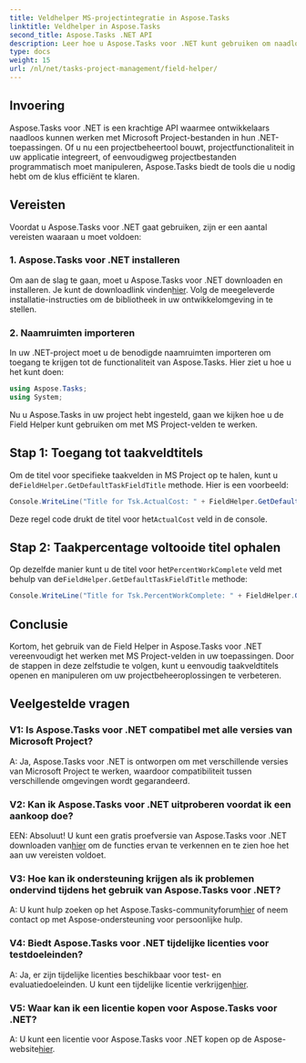 ```yaml
---
title: Veldhelper MS-projectintegratie in Aspose.Tasks
linktitle: Veldhelper in Aspose.Tasks
second_title: Aspose.Tasks .NET API
description: Leer hoe u Aspose.Tasks voor .NET kunt gebruiken om naadloos met MS Project-bestanden te werken.
type: docs
weight: 15
url: /nl/net/tasks-project-management/field-helper/
---
```

## Invoering

Aspose.Tasks voor .NET is een krachtige API waarmee ontwikkelaars naadloos kunnen werken met Microsoft Project-bestanden in hun .NET-toepassingen. Of u nu een projectbeheertool bouwt, projectfunctionaliteit in uw applicatie integreert, of eenvoudigweg projectbestanden programmatisch moet manipuleren, Aspose.Tasks biedt de tools die u nodig hebt om de klus efficiënt te klaren.

## Vereisten

Voordat u Aspose.Tasks voor .NET gaat gebruiken, zijn er een aantal vereisten waaraan u moet voldoen:

### 1. Aspose.Tasks voor .NET installeren

 Om aan de slag te gaan, moet u Aspose.Tasks voor .NET downloaden en installeren. Je kunt de downloadlink vinden[hier](https://releases.aspose.com/tasks/net/). Volg de meegeleverde installatie-instructies om de bibliotheek in uw ontwikkelomgeving in te stellen.

### 2. Naamruimten importeren

In uw .NET-project moet u de benodigde naamruimten importeren om toegang te krijgen tot de functionaliteit van Aspose.Tasks. Hier ziet u hoe u het kunt doen:

```csharp
using Aspose.Tasks;
using System;

```

Nu u Aspose.Tasks in uw project hebt ingesteld, gaan we kijken hoe u de Field Helper kunt gebruiken om met MS Project-velden te werken.

## Stap 1: Toegang tot taakveldtitels

 Om de titel voor specifieke taakvelden in MS Project op te halen, kunt u de`FieldHelper.GetDefaultTaskFieldTitle` methode. Hier is een voorbeeld:

```csharp
Console.WriteLine("Title for Tsk.ActualCost: " + FieldHelper.GetDefaultTaskFieldTitle(Tsk.ActualCost.KeyType));
```

 Deze regel code drukt de titel voor het`ActualCost` veld in de console.

## Stap 2: Taakpercentage voltooide titel ophalen

 Op dezelfde manier kunt u de titel voor het`PercentWorkComplete` veld met behulp van de`FieldHelper.GetDefaultTaskFieldTitle` methode:

```csharp
Console.WriteLine("Title for Tsk.PercentWorkComplete: " + FieldHelper.GetDefaultTaskFieldTitle(Tsk.PercentWorkComplete.KeyType));
```

## Conclusie

Kortom, het gebruik van de Field Helper in Aspose.Tasks voor .NET vereenvoudigt het werken met MS Project-velden in uw toepassingen. Door de stappen in deze zelfstudie te volgen, kunt u eenvoudig taakveldtitels openen en manipuleren om uw projectbeheeroplossingen te verbeteren.

## Veelgestelde vragen

### V1: Is Aspose.Tasks voor .NET compatibel met alle versies van Microsoft Project?

A: Ja, Aspose.Tasks voor .NET is ontworpen om met verschillende versies van Microsoft Project te werken, waardoor compatibiliteit tussen verschillende omgevingen wordt gegarandeerd.

### V2: Kan ik Aspose.Tasks voor .NET uitproberen voordat ik een aankoop doe?

 EEN: Absoluut! U kunt een gratis proefversie van Aspose.Tasks voor .NET downloaden van[hier](https://releases.aspose.com/) om de functies ervan te verkennen en te zien hoe het aan uw vereisten voldoet.

### V3: Hoe kan ik ondersteuning krijgen als ik problemen ondervind tijdens het gebruik van Aspose.Tasks voor .NET?

 A: U kunt hulp zoeken op het Aspose.Tasks-communityforum[hier](https://forum.aspose.com/c/tasks/15) of neem contact op met Aspose-ondersteuning voor persoonlijke hulp.

### V4: Biedt Aspose.Tasks voor .NET tijdelijke licenties voor testdoeleinden?

 A: Ja, er zijn tijdelijke licenties beschikbaar voor test- en evaluatiedoeleinden. U kunt een tijdelijke licentie verkrijgen[hier](https://purchase.aspose.com/temporary-license/).

### V5: Waar kan ik een licentie kopen voor Aspose.Tasks voor .NET?

 A: U kunt een licentie voor Aspose.Tasks voor .NET kopen op de Aspose-website[hier](https://purchase.aspose.com/buy).